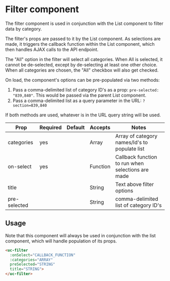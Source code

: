 # Filter component

The filter component is used in conjunction with the List component to filter data by category. 

The filter's props are passed to it by the List component. As selections are made, it triggers the callback function within the List component, which then handles AJAX calls to the API endpoint. 

The "All" option in the filter will select all categories. When All is selected, it cannot be de-selected, except by de-selecting at least one other choice. When all categories are chosen, the "All" checkbox will also get checked.

On load, the component's options can be pre-populated via two methods:
1. Pass a comma-delimited list of category ID's as a prop: `pre-selected: "839,840"`. This would be passed via the parent List component.
1. Pass a comma-delimited list as a query parameter in the URL: `?section=839,840`

If both methods are used, whatever is in the URL query string will be used. 

| Prop         | Required | Default | Accepts  | Notes                                             |
|--------------|----------|---------|----------|---------------------------------------------------|
| categories   | yes      |         | Array    | Array of category names/Id's to populate list     |
| on-select    | yes      |         | Function | Callback function to run when selections are made |
| title        |          |         | String   | Text above filter options                         |
| pre-selected |          |         | String   | comma-delimited list of category ID's             |

## Usage
Note that this component will always be used in conjunction with the list component, which will handle population of its props.

```html
<uc-filter
  :onSelect="CALLBACK_FUNCTION"
  :categories="ARRAY"
  preSelected="STRING"
  title="STRING">
</uc-filter>
```
